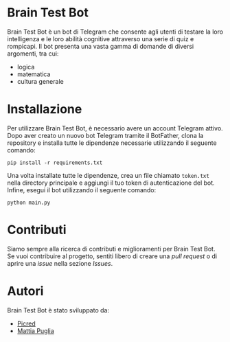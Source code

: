 # Brain Test Bot
Brain Test Bot è un bot di Telegram che consente agli utenti di testare la loro intelligenza e le loro abilità cognitive attraverso una serie di quiz e rompicapi. Il bot presenta una vasta gamma di domande di diversi argomenti, tra cui:
- logica
- matematica
- cultura generale

# Installazione
Per utilizzare Brain Test Bot, è necessario avere un account Telegram attivo. Dopo aver creato un nuovo bot Telegram tramite il BotFather, clona la repository e installa tutte le dipendenze necessarie utilizzando il seguente comando:

```shell
pip install -r requirements.txt
```

Una volta installate tutte le dipendenze, crea un file chiamato `token.txt` nella directory principale e aggiungi il tuo token di autenticazione del bot.
Infine, esegui il bot utilizzando il seguente comando:
```shell
python main.py
```

# Contributi
Siamo sempre alla ricerca di contributi e miglioramenti per Brain Test Bot. Se vuoi contribuire al progetto, sentiti libero di creare una *pull request* o di aprire una *issue* nella sezione *Issues*.

# Autori
Brain Test Bot è stato sviluppato da:
- [Picred](https://github.com/Picred)
- [Mattia Puglia](https://github.com/mattiapuglia)
